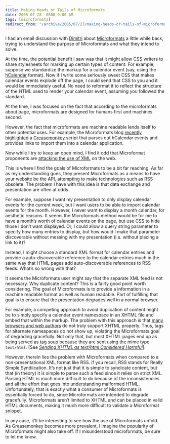 ```yaml
---
title: Making Heads or Tails of Microformats
date: 2005-07-28 -0800 9:00 AM
tags: [microformats]
redirect_from: "/archive/2005/07/27/making-heads-or-tails-of-microformats.aspx/"
---
```


I had an email discussion with [Dimitri](http://glazkov.com/blog/) about
[Microformats](http://microformats.org/about/) a little while back,
trying to understand the purpose of Microformats and what they intend to
solve.

At the time, the potential benefit I saw was that it might allow CSS
writers to share stylesheets for marking up certain types of content.
For example, suppose we standardize the markup for a calendar event
(say, using the [hCalendar](http://microformats.org/wiki/hcalendar)
format). Now if I write some seriously sweet CSS that makes calendar
events explode off the page, I could send that CSS to you and it would
be immediately useful. No need to reformat it to reflect the structure
of the HTML used to render your calendar event, assuming you followed
the standard.

At the time, I was focused on the fact that according to the
microformats about page, microformats are designed for humans first and
machines second.

However, the fact that microformats are machine readable lends itself to
other potential uses. For example, the Microformats blog [recently
highlighted](http://www.microformats.org/blog/2005/07/27/greasemonkey-and-microformats/)
a [Greasemonkey](http://greasemonkey.mozdev.org/) script that parses out
hCalendar events and provides links to import them into a calendar
application.

Now while I try to keep an open mind, I find it odd that Microformat
proponents are [attacking the use of
XML](http://www.25hoursaday.com/weblog/PermaLink.aspx?guid=70e31efd-d296-4708-af71-6499ce524afe)
on the web.

This is where I find the goals of Microformats to be a bit far reaching.
As far as my understanding goes, they present Microformats as a means to
have your website be the API, attempting to make technologies such as
RSS obsolete. The problem I have with this idea is that data exchange
and presentation are often at odds.

For example, suppose I want my presentation to only display calendar
events for the current week, but I want users to be able to import
calendar events for the month. However, I never want to display a month
calendar, for aesthetic reasons. It seems the Microformats method would
be for me to have a month’s worth of calendar events on the page, but
use CSS to hide those I don’t want displayed. Or, I could allow a query
string parameter to specify how many entries to display, but how would I
make that parameter discoverable without messing with my presentation
(i.e. without placing a link to it)?

Instead, I might choose a standard XML format for calendar entries and
provide a auto-discoverable reference to the calendar entries much in
the same way that HTML pages add auto-discoverable references to RSS
feeds. What’s so wrong with that?

It seems the Microformats user might say that the separate XML feed is
not necessary. Why duplicate content? This is a fairly good point worth
considering. The goal of Microformats is to provide a information in a
machine readable format as well as human readable. Part of fulfilling
that goal is to ensure that the presentation degrades well in a normal
browser.

For example, a competing approach to avoid duplication of content might
be to simply specify a calendar event namespace in an XHTML file and
embed that within the markup. The problem with this approach is that
[many browsers and web
authors](http://www.mezzoblue.com/archives/2003/09/03/markup_bulle/) do
not truly support XHTML properly. Thus, tags for alternate namespaces do
not show up, violating the Microformats goal of degrading gracefully.
Not only that, but most XHTML pages end up as being served as [tag
soup](http://www.mezzoblue.com/archives/2003/09/03/markup_bulle/)
because they are sent using the mime type `text/html`. [See *[Sending
XHTML as text/html Considered
Harmful](http://www.hixie.ch/advocacy/xhtml)*].

However, therein lies the problem with Microformats when compared to a
non-presentational XML format like RSS. If you recall, RSS stands for
Really Simple Syndiication. It’s not just that it is simple to syndicate
content, but that (in theory) it is simple to parse such a feed since it
relies on strict XML. Parsing HTML is much more difficult to do because
of the inconsistencies and all the effort that goes into understanding
malformed HTML. Unfortunately, that is exactly what a consumer of
Microformats is essentially forced to do, since Microformats are
intended to degrade gracefully. Microformats aren’t limited to XHTML and
can be placed in valid HTML documents, making it much more difficult to
validate a Microformat snippet.

In any case, it’ll be interesting to see how the use of Microformats
unfold. As Greasemonkey becomes more prevalent, I imagine the popularity
of Microformats might also take off. If I misunderstood microformats, be
sure to let me know.

